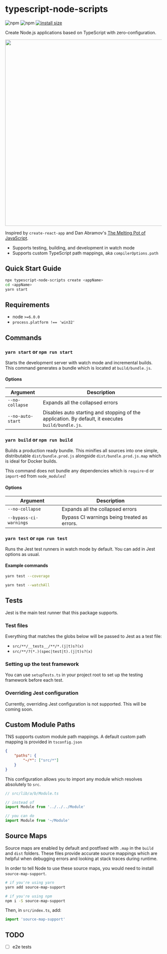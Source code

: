 # typescript-node-scripts
![npm](https://img.shields.io/npm/v/typescript-node-scripts.svg) ![npm](https://img.shields.io/npm/dt/typescript-node-scripts.svg) [![install size](https://packagephobia.now.sh/badge?p=typescript-node-scripts@0.2.3)](https://packagephobia.now.sh/result?p=typescript-node-scripts@0.2.3)

Create Node.js applications based on TypeScript with zero-configuration.
<p align="center">
    <img 
    width="600" src="https://cdn.rawgit.com/liangchunn/typescript-node-scripts/12e1600/.resources/term.svg"/>
</p>

Inspired by `create-react-app` and Dan Abramov's [The Melting Pot of JavaScript](https://increment.com/development/the-melting-pot-of-javascript/).
- Supports testing, building, and development in watch mode
- Supports custom TypeScript path mappings, aka `compilerOptions.path`

## Quick Start Guide
```sh
npx typescript-node-scripts create <appName>
cd <appName>
yarn start
```

## Requirements

-   node `>=6.0.0`
-   `process.platform !== 'win32'`


## Commands

### `yarn start` or `npm run start`

Starts the development server with watch mode and incremental builds. This command generates a bundle which is located at `build/bundle.js`.

#### Options

| Argument          | Description                                                                                        |
| ----------------- | -------------------------------------------------------------------------------------------------- |
| `--no-collapse`   | Expands all the collapsed errors                                                                   |
| `--no-auto-start` | Disables auto starting and stopping of the application. By default, it executes `build/bundle.js`. |

### `yarn build` or `npm run build`

Builds a production ready bundle. This minifies all sources into one simple, distributable `dist/bundle.prod.js` alongside `dist/bundle.prod.js.map` which is ideal for Docker builds.

This command does not bundle any dependencies which is `require`-d or `import`-ed from `node_modules`!

#### Options

| Argument               | Description                                 |
| ---------------------- | ------------------------------------------- |
| `--no-collapse`        | Expands all the collapsed errors            |
| `--bypass-ci-warnings` | Bypass CI warnings being treated as errors. |

### `yarn test` or `npm run test`

Runs the Jest test runners in watch mode by default. You can add in Jest options as usual.

#### Example commands

```sh
yarn test --coverage

yarn test --watchAll
```

## Tests
Jest is the main test runner that this package supports.

### Test files
Everything that matches the globs below will be passed to Jest as a test file:
- `src/**/__tests__/**/*.(j|t)s?(x)`
- `src/**/?(*.)(spec|test|t).(j|t)s?(x)`

### Setting up the test framework
You can use `setupTests.ts` in your project root to set up the testing framework before each test.

### Overriding Jest configuration
Currently, overriding Jest configuration is not supported. This will be coming soon.

## Custom Module Paths
TNS supports custom module path mappings. A default custom path mapping is provided in `tsconfig.json`

```json
{
    "paths": {
        "~/*": ["src/*"]
    }
}
```

This configuration allows you to import any module which resolves absolutely to `src`.

```ts
// src/lib/a/b/Module.ts

// instead of
import Module from '../../../Module'

// you can do
import Module from '~/Module'
```

## Source Maps
Source maps are enabled by default and postfixed with `.map` in the `build` and `dist` folders. These files provide accurate source mappings which are helpful when debugging errors and looking at stack traces during runtime.

In order to tell Node to use these source maps, you would need to install `source-map-support`.

```sh
# if you're using yarn
yarn add source-map-support

# if you're using npm
npm i -S source-map-support
```

Then, in `src/index.ts`, add:
```ts
import 'source-map-support'
```

## TODO

-   [ ] e2e tests
